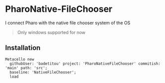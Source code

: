 # PharoNative-FileChooser

I connect Pharo with the native file chooser system of the OS

> Only windows supported for now

## Installation 

```st
Metacello new
  githubUser: 'badetitou' project: 'PharoNativeFileChooser' commitish: 'main' path: 'src';
  baseline: 'NativeFileChooser';
  load
```

